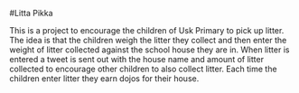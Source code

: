 #Litta Pikka

This is a project to encourage the children of Usk Primary to pick up litter. The idea is that the children weigh the litter they collect and then enter the weight of litter collected against the school house they are in. When litter is entered a tweet is sent out with the house name and amount of litter collected to encourage other children to also collect litter. Each time the children enter litter they earn dojos for their house.


